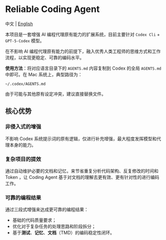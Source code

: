 # Reliable Coding Agent

中文 | [English](README.en.md)


本项目是一套增强 AI 编程代理原有能力的扩展系统，目前主要针对 `Codex Cli` + `GPT-5-Codex` 模型。

在不影响 AI 编程代理原有能力的前提下，融入优秀人类工程师的思维方式和工作流程，以实现更稳定、可靠的编码水平。

**使用方法**：将对应语言目录下的 `AGENTS.md` 内容复制到 Codex 的全局 `AGENTS.md` 中即可。在 Mac 系统上，典型路径为：
```
~/.codex/AGENTS.md
```
由于可能与其他原有设定冲突，建议直接替换文件。

## 核心优势

### 非侵入式的增强
不影响 Codex 系统提示词的原有逻辑，仅进行补充增强，最大程度发挥模型和代理本身的能力。

### 复杂项目的提效
通过自动维护必要的文档和记忆，来节省重复分析代码架构、反复修改的时间和 Token ，让 Coding Agent 基于对文档的理解去更有效、更有针对性的进行编码工作。

### 可靠的编程结果
通过三段式增强来达成更可靠的编程结果：
- 基础的代码质量要求；
- 优化对于复杂任务的处理思路和阶段拆分；
- 基于**测试**、**记忆**、**文档**（TMD）的编码稳定性闭环。
